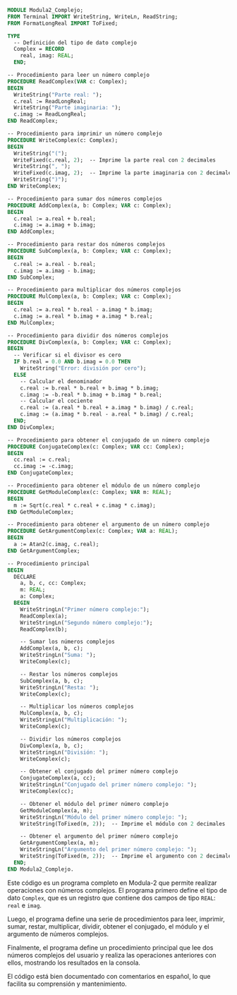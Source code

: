 ```modula-2
MODULE Modula2_Complejo;
FROM Terminal IMPORT WriteString, WriteLn, ReadString;
FROM FormatLongReal IMPORT ToFixed;

TYPE
  -- Definición del tipo de dato complejo
  Complex = RECORD
    real, imag: REAL;
  END;

-- Procedimiento para leer un número complejo
PROCEDURE ReadComplex(VAR c: Complex);
BEGIN
  WriteString("Parte real: ");
  c.real := ReadLongReal;
  WriteString("Parte imaginaria: ");
  c.imag := ReadLongReal;
END ReadComplex;

-- Procedimiento para imprimir un número complejo
PROCEDURE WriteComplex(c: Complex);
BEGIN
  WriteString("(");
  WriteFixed(c.real, 2);  -- Imprime la parte real con 2 decimales
  WriteString(", ");
  WriteFixed(c.imag, 2);  -- Imprime la parte imaginaria con 2 decimales
  WriteString(")");
END WriteComplex;

-- Procedimiento para sumar dos números complejos
PROCEDURE AddComplex(a, b: Complex; VAR c: Complex);
BEGIN
  c.real := a.real + b.real;
  c.imag := a.imag + b.imag;
END AddComplex;

-- Procedimiento para restar dos números complejos
PROCEDURE SubComplex(a, b: Complex; VAR c: Complex);
BEGIN
  c.real := a.real - b.real;
  c.imag := a.imag - b.imag;
END SubComplex;

-- Procedimiento para multiplicar dos números complejos
PROCEDURE MulComplex(a, b: Complex; VAR c: Complex);
BEGIN
  c.real := a.real * b.real - a.imag * b.imag;
  c.imag := a.real * b.imag + a.imag * b.real;
END MulComplex;

-- Procedimiento para dividir dos números complejos
PROCEDURE DivComplex(a, b: Complex; VAR c: Complex);
BEGIN
  -- Verificar si el divisor es cero
  IF b.real = 0.0 AND b.imag = 0.0 THEN
    WriteString("Error: división por cero");
  ELSE
    -- Calcular el denominador
    c.real := b.real * b.real + b.imag * b.imag;
    c.imag := -b.real * b.imag + b.imag * b.real;
    -- Calcular el cociente
    c.real := (a.real * b.real + a.imag * b.imag) / c.real;
    c.imag := (a.imag * b.real - a.real * b.imag) / c.real;
  END;
END DivComplex;

-- Procedimiento para obtener el conjugado de un número complejo
PROCEDURE ConjugateComplex(c: Complex; VAR cc: Complex);
BEGIN
  cc.real := c.real;
  cc.imag := -c.imag;
END ConjugateComplex;

-- Procedimiento para obtener el módulo de un número complejo
PROCEDURE GetModuleComplex(c: Complex; VAR m: REAL);
BEGIN
  m := Sqrt(c.real * c.real + c.imag * c.imag);
END GetModuleComplex;

-- Procedimiento para obtener el argumento de un número complejo
PROCEDURE GetArgumentComplex(c: Complex; VAR a: REAL);
BEGIN
  a := Atan2(c.imag, c.real);
END GetArgumentComplex;

-- Procedimiento principal
BEGIN
  DECLARE
    a, b, c, cc: Complex;
    m: REAL;
    a: Complex;
  BEGIN
    WriteStringLn("Primer número complejo:");
    ReadComplex(a);
    WriteStringLn("Segundo número complejo:");
    ReadComplex(b);

    -- Sumar los números complejos
    AddComplex(a, b, c);
    WriteStringLn("Suma: ");
    WriteComplex(c);

    -- Restar los números complejos
    SubComplex(a, b, c);
    WriteStringLn("Resta: ");
    WriteComplex(c);

    -- Multiplicar los números complejos
    MulComplex(a, b, c);
    WriteStringLn("Multiplicación: ");
    WriteComplex(c);

    -- Dividir los números complejos
    DivComplex(a, b, c);
    WriteStringLn("División: ");
    WriteComplex(c);

    -- Obtener el conjugado del primer número complejo
    ConjugateComplex(a, cc);
    WriteStringLn("Conjugado del primer número complejo: ");
    WriteComplex(cc);

    -- Obtener el módulo del primer número complejo
    GetModuleComplex(a, m);
    WriteStringLn("Módulo del primer número complejo: ");
    WriteString(ToFixed(m, 2));  -- Imprime el módulo con 2 decimales

    -- Obtener el argumento del primer número complejo
    GetArgumentComplex(a, m);
    WriteStringLn("Argumento del primer número complejo: ");
    WriteString(ToFixed(m, 2));  -- Imprime el argumento con 2 decimales
  END;
END Modula2_Complejo.
```

Este código es un programa completo en Modula-2 que permite realizar operaciones con números complejos. El programa primero define el tipo de dato `Complex`, que es un registro que contiene dos campos de tipo `REAL`: `real` e `imag`.

Luego, el programa define una serie de procedimientos para leer, imprimir, sumar, restar, multiplicar, dividir, obtener el conjugado, el módulo y el argumento de números complejos.

Finalmente, el programa define un procedimiento principal que lee dos números complejos del usuario y realiza las operaciones anteriores con ellos, mostrando los resultados en la consola.

El código está bien documentado con comentarios en español, lo que facilita su comprensión y mantenimiento.